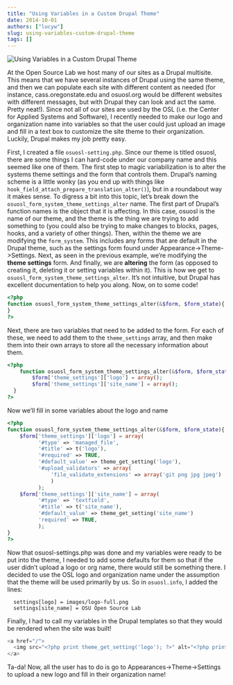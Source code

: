 ```yaml
---
title: "Using Variables in a Custom Drupal Theme"
date: 2014-10-01
authors: ["lucyw"]
slug: using-variables-custom-drupal-theme
tags: []
---
```


![Using Variables in a Custom Drupal Theme](/images/variables-drupal-theme.jpg#blog)

At the Open Source Lab we host many of our sites as a Drupal multisite. This means that we have several instances of
Drupal using the same theme, and then we can populate each site with different content as needed (for instance,
cass.oregonstate.edu and osuosl.org would be different websites with different messages, but with Drupal they can look
and act the same. Pretty neat!). Since not all of our sites are used by the OSL (i.e. the Center for Applied Systems and
Software), I recently needed to make our logo and organization name into variables so that the user could just upload an
image and fill in a text box to customize the site theme to their organization. Luckily, Drupal makes my job pretty
easy.

First, I created a file `osuosl-setting.php`. Since our theme is titled osuosl, there are some things I can hard-code
under our company name and this seemed like one of them. The first step to magic variabilization is to alter the systems
theme settings and the form that controls them. Drupal’s naming scheme is a little wonky (as you end up with things like
`hook_field_attach_prepare_translation_alter()`), but in a roundabout way it makes sense. To digress a bit into this
topic, let’s break down the `osuosl_form_system_theme_settings_alter` name. The first part of Drupal’s function names is
the object that it is affecting. In this case, osuosl is the name of our theme, and the theme is the thing we are trying
to add something to (you could also be trying to make changes to blocks, pages, hooks, and a variety of other things).
Then, within the theme we are modifying the `form_system`. This includes any forms that are default in the Drupal theme,
such as the settings form found under Appearance->Theme->Settings. Next, as seen in the previous example, we’re
modifying the **theme settings** form. And finally, we are **altering** the form (as opposed to creating it, deleting it
or setting variables within it). This is how we get to `osuosl_form_system_theme_settings_alter`. It’s not intuitive,
but Drupal has excellent documentation to help you along. Now, on to some code!

```php
<?php
function osuosl_form_system_theme_settings_alter(&$form, $form_state){
}
?>
```

Next, there are two variables that need to be added to the form. For each of these, we need to add them to the
`theme_settings` array, and then make them into their own arrays to store all the necessary information about them.

```php
<?php
    function osuosl_form_system_theme_settings_alter(&$form, $form_state){
        $form['theme_settings']['logo'] = array();
        $form['theme_settings']['site_name'] = array();
  }
?>
```

Now we’ll fill in some variables about the logo and name

```php
<?php
function osuosl_form_system_theme_settings_alter(&$form, $form_state){
    $form['theme_settings']['logo'] = array(
          '#type' => 'managed_file',
          '#title' => t('logo'),
          '#required' => TRUE,
          '#default_value' => theme_get_setting('logo'),
          '#upload_validators' => array(
              'file_validate_extensions' => array('git png jpg jpeg')
              )
          );
    $form['theme_settings']['site_name'] = array(
          '#type' => 'textfield',
          '#title' => t('site_name'),
          '#default_value' => theme_get_setting('site_name')
          'required' => TRUE,
          );
}
?>
```

Now that osuosl-settings.php was done and my variables were ready to be put into the theme, I needed to add some
defaults for them so that if the user didn’t upload a logo or org name, there would still be something there. I decided
to use the OSL logo and organization name under the assumption that the theme will be used primarily by us. So in
`osuosl.info`, I added the lines:

```info
  settings[logo] = images/logo-full.png
  settings[site_name] = OSU Open Source Lab
```

Finally, I had to call my variables in the Drupal templates so that they would be rendered when the site was built!

```php
<a href="/">
  <img src="<?php print theme_get_setting('logo'); ?>" alt="<?php print (theme_get_setting('site_name'));?>" />
</a>
```

Ta-da! Now, all the user has to do is go to Appearances->Theme->Settings to upload a new logo and fill in their
organization name!
